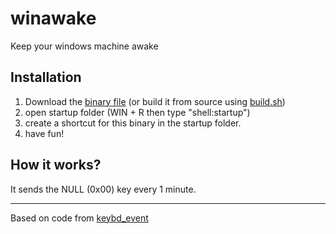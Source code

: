 # winawake
Keep your windows machine awake

## Installation

1. Download the [binary file](https://github.com/mhewedy/winawake/blob/master/winawake.exe) (or build it from source using [build.sh](https://github.com/mhewedy/winawake/blob/master/build.sh))
2. open startup folder (WIN + R then type "shell:startup")
3. create a shortcut for this binary in the startup folder.
4. have fun!


## How it works?
It sends the NULL (0x00) key every 1 minute.

---

Based on code from [keybd_event](https://github.com/micmonay/keybd_event)
